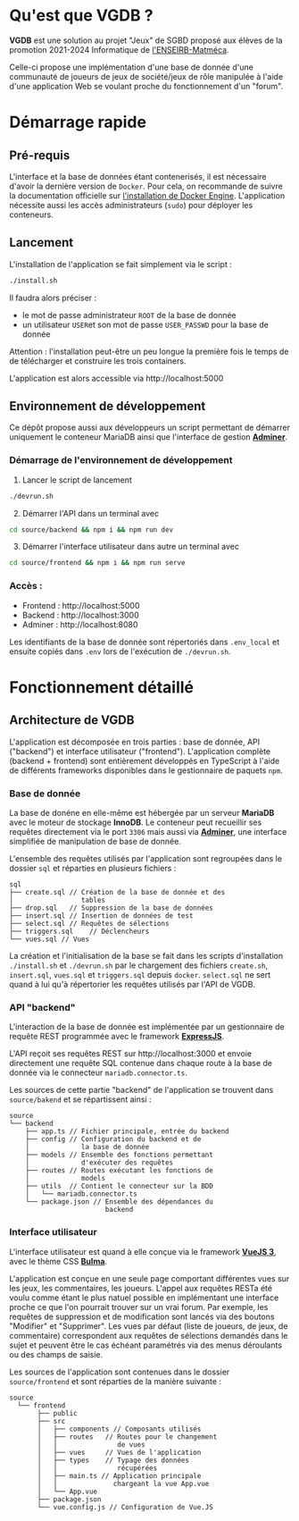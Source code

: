 # Qu'est que VGDB ?
**VGDB** est une solution au projet "Jeux" de SGBD proposé aux élèves de la promotion 2021-2024 Informatique de [l'ENSEIRB-Matméca](https://enseirb-matmeca.bordeaux-inp.fr/fr/informatique). 

Celle-ci propose une implémentation d'une base de donnée d'une communauté de joueurs de jeux de société/jeux de rôle manipulée à l'aide d'une application Web se voulant proche du fonctionnement d'un "forum".
# Démarrage rapide
## Pré-requis
L'interface et la base de données étant contenerisés, il est nécessaire d'avoir la dernière version de `Docker`. Pour cela, on recommande de suivre la documentation officielle sur [l'installation de Docker Engine](https://docs.docker.com/engine/install/). L'application nécessite aussi les accès administrateurs (`sudo`) pour déployer les conteneurs.

## Lancement
L'installation de l'application se fait simplement via le script :
```sh
./install.sh
```
Il faudra alors préciser :
- le mot de passe administrateur `ROOT` de la base de donnée
- un utilisateur `USER`et son mot de passe `USER_PASSWD` pour la base de donnée

Attention : l'installation peut-être un peu longue la première fois le temps de de télécharger et construire les trois containers.

L'application est alors accessible via http://localhost:5000

## Environnement de développement
Ce dépôt propose aussi aux développeurs un script permettant de démarrer uniquement le conteneur MariaDB ainsi que l'interface de gestion [**Adminer**](https://www.adminer.org). 

### Démarrage de l'environnement de développement
1. Lancer le script de lancement 
```sh
./devrun.sh
```
2. Démarrer l'API dans un terminal avec
```sh
cd source/backend && npm i && npm run dev
```
3. Démarrer l'interface utilisateur dans autre un terminal avec
```sh
cd source/frontend && npm i && npm run serve
```

### Accès :
- Frontend : http://localhost:5000
- Backend : http://localhost:3000
- Adminer : http://localhost:8080

Les identifiants de la base de donnée sont répertoriés dans `.env_local` et ensuite copiés dans `.env` lors de l'exécution de `./devrun.sh`.

# Fonctionnement détaillé
## Architecture de VGDB
L'application est décomposée en trois parties : base de donnée, API ("backend") et interface utilisateur ("frontend"). L'application complète (backend + frontend) sont entièrement développés en TypeScript à l'aide de différents frameworks disponibles dans le gestionnaire de paquets `npm`.

### Base de donnée
La base de donéne en elle-même est hébergée par un serveur **MariaDB** avec le moteur de stockage **InnoDB**. Le conteneur peut recueillir ses requêtes directement via le port `3306` mais aussi via [**Adminer**](https://www.adminer.org/), une interface simplifiée de manipulation de base de donnée.

L'ensemble des requêtes utilisés par l'application sont regroupées dans le dossier `sql` et réparties en plusieurs fichiers :
```
sql
├── create.sql // Création de la base de donnée et des 
│                 tables
├── drop.sql   // Suppression de la base de données
├── insert.sql // Insertion de données de test
├── select.sql // Requêtes de sélections
├── triggers.sql    // Déclencheurs 
└── vues.sql // Vues
```
La création et l'initialisation de la base se fait dans les scripts d'installation `./install.sh` et `./devrun.sh` par le chargement des fichiers `create.sh`, `insert.sql`, `vues.sql` et `triggers.sql` depuis `docker`. `select.sql` ne sert quand à lui qu'à répertorier les requêtes utilisés par l'API de VGDB.

### API "backend"
L'interaction de la base de donnée est implémentée par un gestionnaire de requête REST programmée avec le framework [**ExpressJS**](https://expressjs.com/).

L'API reçoit ses requêtes REST sur http://localhost:3000 et envoie directement une requête SQL contenue dans chaque route à la base de donnée via le connecteur `mariadb.connector.ts`.

Les sources de cette partie "backend" de l'application se trouvent dans `source/bakend` et se répartissent ainsi :
```
source
└── backend
    ├── app.ts // Fichier principale, entrée du backend
    ├── config // Configuration du backend et de     
    │             la base de donnée
    ├── models // Ensemble des fonctions permettant  
    │             d'exécuter des requêtes
    ├── routes // Routes exécutant les fonctions de   
    │             models
    ├── utils  // Contient le connecteur sur la BDD
    │   └── mariadb.connector.ts
    └── package.json // Ensemble des dépendances du 
                        backend 
```

### Interface utilisateur
L'interface utilisateur est quand à elle conçue via le framework [**VueJS 3**](https://vuejs.org), avec le thème CSS [**Bulma**](https://bulma.io). 

L'application est conçue en une seule page comportant différentes vues sur les jeux, les commentaires, les joueurs. L'appel aux requêtes RESTa été voulu comme étant le plus natuel possible en implémentant une interface proche ce que l'on pourrait trouver sur un vrai forum. Par exemple, les requêtes de suppression et de modification sont lancés via des boutons "Modifier" et "Supprimer". Les vues par défaut (liste de joueurs, de jeux, de commentaire) correspondent aux requêtes de sélections demandés dans le sujet et peuvent être le cas échéant paramétrés via des menus déroulants ou des champs de saisie.

Les sources de l'application sont contenues dans le dossier `source/frontend` et sont réparties de la manière suivante :
```
source
  └── frontend
       ├── public
       ├── src
       │   ├── components // Composants utilisés
       │   ├── routes   // Routes pour le changement 
       │   │               de vues
       │   ├── vues     // Vues de l'application
       │   ├── types    // Typage des données       
       │   │               récupérées
       │   ├── main.ts // Application principale      
       │   │              chargeant la vue App.vue
       │   └── App.vue
       ├── package.json
       └── vue.config.js // Configuration de Vue.JS
```